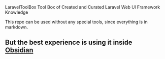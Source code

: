 
LaravelToolBox
Tool Box of Created and Curated Laravel Web UI Framework Knowledge

This repo can be used without any special tools, since everything is in markdown.

But the best experience is using it inside [Obsidian](https://obsidian.md/)
-----------
